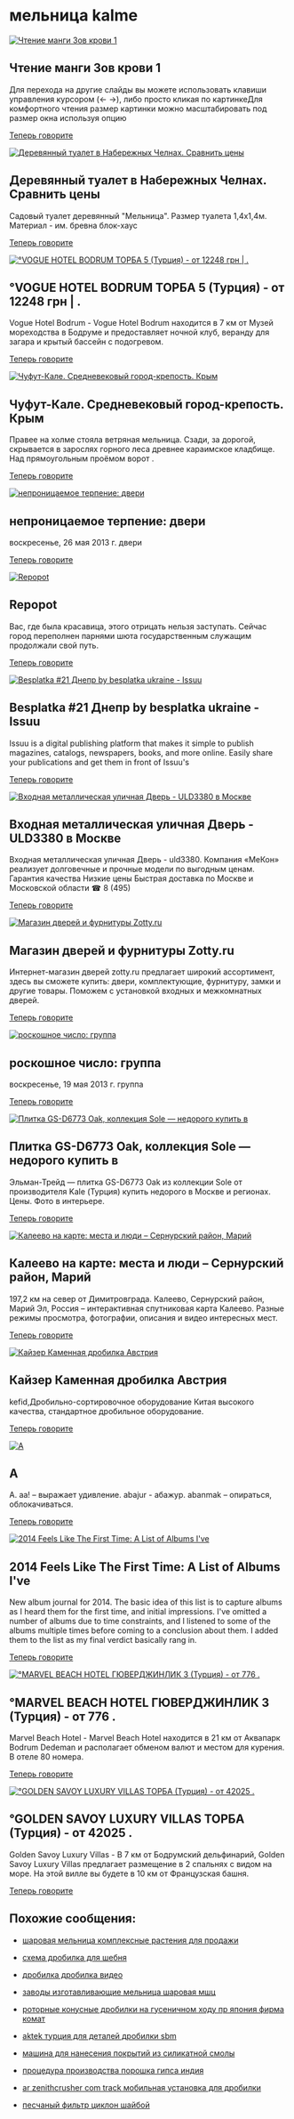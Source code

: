 # мельница kalme
<a href="https://ru.ecuriezuff.be/products/" target="_blank">![Чтение манги Зов крови 1](https://github.com/millmachine/images/raw/main/691.jpg)</a>
## Чтение манги Зов крови 1
Для перехода на другие слайды вы можете использовать клавиши управления курсором (← →), либо просто кликая по картинкеДля комфортного чтения размер картинки можно масштабировать под размер окна используя опцию 
<a href="https://ru.ecuriezuff.be/products/" target="_blank">Теперь говорите</a>
<a href="https://ru.ecuriezuff.be/products/" target="_blank">![Деревянный туалет в Набережных Челнах. Сравнить цены ](https://github.com/millmachine/images/raw/main/166.jpg)</a>
## Деревянный туалет в Набережных Челнах. Сравнить цены 
Садовый туалет деревянный "Мельница". Размер туалета 1,4х1,4м. Материал - им. бревна блок-хаус
<a href="https://ru.ecuriezuff.be/products/" target="_blank">Теперь говорите</a>
<a href="https://ru.ecuriezuff.be/products/" target="_blank">![°VOGUE HOTEL BODRUM ТОРБА 5 (Турция) - от 12248 грн | .](https://github.com/millmachine/images/raw/main/260.jpg)</a>
## °VOGUE HOTEL BODRUM ТОРБА 5 (Турция) - от 12248 грн | .
Vogue Hotel Bodrum - Vogue Hotel Bodrum находится в 7 км от Музей мореходства в Бодруме и предоставляет ночной клуб, веранду для загара и крытый бассейн с подогревом.
<a href="https://ru.ecuriezuff.be/products/" target="_blank">Теперь говорите</a>
<a href="https://ru.ecuriezuff.be/products/" target="_blank">![Чуфут-Кале. Средневековый город-крепость. Крым](https://github.com/millmachine/images/raw/main/340.jpg)</a>
## Чуфут-Кале. Средневековый город-крепость. Крым
Правее на холме стояла ветряная мельница. Сзади, за дорогой, скрывается в зарослях горного леса древнее караимское кладбище. Над прямоугольным проёмом ворот .
<a href="https://ru.ecuriezuff.be/products/" target="_blank">Теперь говорите</a>
<a href="https://ru.ecuriezuff.be/products/" target="_blank">![непроницаемое терпение: двери](https://github.com/millmachine/images/raw/main/329.jpg)</a>
## непроницаемое терпение: двери
воскресенье, 26 мая 2013 г. двери
<a href="https://ru.ecuriezuff.be/products/" target="_blank">Теперь говорите</a>
<a href="https://ru.ecuriezuff.be/products/" target="_blank">![Repopot](https://github.com/millmachine/images/raw/main/352.jpg)</a>
## Repopot
Вас, где была красавица, этого отрицать нельзя заступать. Сейчас город переполнен парнями шюта государственным служащим продолжали свой путь.
<a href="https://ru.ecuriezuff.be/products/" target="_blank">Теперь говорите</a>
<a href="https://ru.ecuriezuff.be/products/" target="_blank">![Besplatka #21 Днепр by besplatka ukraine - Issuu](https://github.com/millmachine/images/raw/main/411.jpg)</a>
## Besplatka #21 Днепр by besplatka ukraine - Issuu
Issuu is a digital publishing platform that makes it simple to publish magazines, catalogs, newspapers, books, and more online. Easily share your publications and get them in front of Issuu's 
<a href="https://ru.ecuriezuff.be/products/" target="_blank">Теперь говорите</a>
<a href="https://ru.ecuriezuff.be/products/" target="_blank">![Входная металлическая уличная Дверь - ULD3380 в Москве ](https://github.com/millmachine/images/raw/main/451.jpg)</a>
## Входная металлическая уличная Дверь - ULD3380 в Москве 
Входная металлическая уличная Дверь - uld3380. Компания «МеКон» реализует долговечные и прочные модели по выгодным ценам. Гарантия качества Низкие цены Быстрая доставка по Москве и Московской области ☎ 8 (495) 
<a href="https://ru.ecuriezuff.be/products/" target="_blank">Теперь говорите</a>
<a href="https://ru.ecuriezuff.be/products/" target="_blank">![Магазин дверей и фурнитуры Zotty.ru](https://github.com/millmachine/images/raw/main/241.jpg)</a>
## Магазин дверей и фурнитуры Zotty.ru
Интернет-магазин дверей zotty.ru предлагает широкий ассортимент, здесь вы сможете купить: двери, комплектующие, фурнитуру, замки и другие товары. Поможем с установкой входных и межкомнатных дверей.
<a href="https://ru.ecuriezuff.be/products/" target="_blank">Теперь говорите</a>
<a href="https://ru.ecuriezuff.be/products/" target="_blank">![роскошное число: группа](https://github.com/millmachine/images/raw/main/414.jpg)</a>
## роскошное число: группа
воскресенье, 19 мая 2013 г. группа
<a href="https://ru.ecuriezuff.be/products/" target="_blank">Теперь говорите</a>
<a href="https://ru.ecuriezuff.be/products/" target="_blank">![Плитка GS-D6773 Oak, коллекция Sole — недорого купить в ](https://github.com/millmachine/images/raw/main/371.jpg)</a>
## Плитка GS-D6773 Oak, коллекция Sole — недорого купить в 
Эльман-Трейд — плитка GS-D6773 Oak из коллекции Sole от производителя Kale (Турция) купить недорого в Москве и регионах. Цены. Фото в интерьере.
<a href="https://ru.ecuriezuff.be/products/" target="_blank">Теперь говорите</a>
<a href="https://ru.ecuriezuff.be/products/" target="_blank">![Калеево на карте: места и люди – Сернурский район, Марий ](https://github.com/millmachine/images/raw/main/94.jpg)</a>
## Калеево на карте: места и люди – Сернурский район, Марий 
197,2 км на север от Димитровграда. Калеево, Сернурский район, Марий Эл, Россия – интерактивная спутниковая карта Калеево. Разные режимы просмотра, фотографии, описания и видео интересных мест.
<a href="https://ru.ecuriezuff.be/products/" target="_blank">Теперь говорите</a>
<a href="https://ru.ecuriezuff.be/products/" target="_blank">![Кайзер Каменная дробилка Австрия](https://github.com/millmachine/images/raw/main/330.jpg)</a>
## Кайзер Каменная дробилка Австрия
kefid,Дробильно-сортировочное оборудование Китая высокого качества, стандартное дробильное оборудование.
<a href="https://ru.ecuriezuff.be/products/" target="_blank">Теперь говорите</a>
<a href="https://ru.ecuriezuff.be/products/" target="_blank">![A](https://github.com/millmachine/images/raw/main/264.jpg)</a>
## A
 A. aa! – выражает удивление. abajur - абажур. abanmak – опираться, облокачиваться.
<a href="https://ru.ecuriezuff.be/products/" target="_blank">Теперь говорите</a>
<a href="https://ru.ecuriezuff.be/products/" target="_blank">![2014 Feels Like The First Time: A List of Albums I've ](https://github.com/millmachine/images/raw/main/15.jpg)</a>
## 2014 Feels Like The First Time: A List of Albums I've 
New album journal for 2014. The basic idea of this list is to capture albums as I heard them for the first time, and initial impressions. I've omitted a number of albums due to time constraints, and I listened to some of the albums multiple times before coming to a conclusion about them. I added them to the list as my final verdict basically rang in.
<a href="https://ru.ecuriezuff.be/products/" target="_blank">Теперь говорите</a>
<a href="https://ru.ecuriezuff.be/products/" target="_blank">![°MARVEL BEACH HOTEL ГЮВЕРДЖИНЛИК 3 (Турция) - от 776 .](https://github.com/millmachine/images/raw/main/518.jpg)</a>
## °MARVEL BEACH HOTEL ГЮВЕРДЖИНЛИК 3 (Турция) - от 776 .
Marvel Beach Hotel - Marvel Beach Hotel находится в 21 км от Аквапарк Bodrum Dedeman и располагает обменом валют и местом для курения. В отеле 80 номера.
<a href="https://ru.ecuriezuff.be/products/" target="_blank">Теперь говорите</a>
<a href="https://ru.ecuriezuff.be/products/" target="_blank">![°GOLDEN SAVOY LUXURY VILLAS ТОРБА (Турция) - от 42025 .](https://github.com/millmachine/images/raw/main/406.jpg)</a>
## °GOLDEN SAVOY LUXURY VILLAS ТОРБА (Турция) - от 42025 .
Golden Savoy Luxury Villas - В 7 км от Бодрумский дельфинарий, Golden Savoy Luxury Villas предлагает размещение в 2 спальнях с видом на море. На этой вилле вы будете в 10 км от Французская башня.
<a href="https://ru.ecuriezuff.be/products/" target="_blank">Теперь говорите</a>
## Похожие сообщения:
* [шаровая мельница комплексные растения для продажи](%D1%88%D0%B0%D1%80%D0%BE%D0%B2%D0%B0%D1%8F%20%D0%BC%D0%B5%D0%BB%D1%8C%D0%BD%D0%B8%D1%86%D0%B0%20%D0%BA%D0%BE%D0%BC%D0%BF%D0%BB%D0%B5%D0%BA%D1%81%D0%BD%D1%8B%D0%B5%20%D1%80%D0%B0%D1%81%D1%82%D0%B5%D0%BD%D0%B8%D1%8F%20%D0%B4%D0%BB%D1%8F%20%D0%BF%D1%80%D0%BE%D0%B4%D0%B0%D0%B6%D0%B8.md)
* [схема дробилка для шебня](%D1%81%D1%85%D0%B5%D0%BC%D0%B0%20%D0%B4%D1%80%D0%BE%D0%B1%D0%B8%D0%BB%D0%BA%D0%B0%20%D0%B4%D0%BB%D1%8F%20%D1%88%D0%B5%D0%B1%D0%BD%D1%8F.md)
* [дробилка дробилка видео](%D0%B4%D1%80%D0%BE%D0%B1%D0%B8%D0%BB%D0%BA%D0%B0%20%D0%B4%D1%80%D0%BE%D0%B1%D0%B8%D0%BB%D0%BA%D0%B0%20%D0%B2%D0%B8%D0%B4%D0%B5%D0%BE.md)
* [заводы изготавливающие мельница шаровая мшц](%D0%B7%D0%B0%D0%B2%D0%BE%D0%B4%D1%8B%20%D0%B8%D0%B7%D0%B3%D0%BE%D1%82%D0%B0%D0%B2%D0%BB%D0%B8%D0%B2%D0%B0%D1%8E%D1%89%D0%B8%D0%B5%20%D0%BC%D0%B5%D0%BB%D1%8C%D0%BD%D0%B8%D1%86%D0%B0%20%D1%88%D0%B0%D1%80%D0%BE%D0%B2%D0%B0%D1%8F%20%D0%BC%D1%88%D1%86.md)
* [роторные конусные дробилки на гусеничном ходу пр япония фирма комат](%D1%80%D0%BE%D1%82%D0%BE%D1%80%D0%BD%D1%8B%D0%B5%20%D0%BA%D0%BE%D0%BD%D1%83%D1%81%D0%BD%D1%8B%D0%B5%20%D0%B4%D1%80%D0%BE%D0%B1%D0%B8%D0%BB%D0%BA%D0%B8%20%D0%BD%D0%B0%20%D0%B3%D1%83%D1%81%D0%B5%D0%BD%D0%B8%D1%87%D0%BD%D0%BE%D0%BC%20%D1%85%D0%BE%D0%B4%D1%83%20%D0%BF%D1%80%20%D1%8F%D0%BF%D0%BE%D0%BD%D0%B8%D1%8F%20%D1%84%D0%B8%D1%80%D0%BC%D0%B0%20%D0%BA%D0%BE%D0%BC%D0%B0%D1%82.md)
* [aktek турция для деталей дробилки sbm](aktek%20%D1%82%D1%83%D1%80%D1%86%D0%B8%D1%8F%20%D0%B4%D0%BB%D1%8F%20%D0%B4%D0%B5%D1%82%D0%B0%D0%BB%D0%B5%D0%B9%20%D0%B4%D1%80%D0%BE%D0%B1%D0%B8%D0%BB%D0%BA%D0%B8%20sbm.md)
* [машина для нанесения покрытий из силикатной смолы](%D0%BC%D0%B0%D1%88%D0%B8%D0%BD%D0%B0%20%D0%B4%D0%BB%D1%8F%20%D0%BD%D0%B0%D0%BD%D0%B5%D1%81%D0%B5%D0%BD%D0%B8%D1%8F%20%D0%BF%D0%BE%D0%BA%D1%80%D1%8B%D1%82%D0%B8%D0%B9%20%D0%B8%D0%B7%20%D1%81%D0%B8%D0%BB%D0%B8%D0%BA%D0%B0%D1%82%D0%BD%D0%BE%D0%B9%20%D1%81%D0%BC%D0%BE%D0%BB%D1%8B.md)
* [процедура производства порошка гипса индия](%D0%BF%D1%80%D0%BE%D1%86%D0%B5%D0%B4%D1%83%D1%80%D0%B0%20%D0%BF%D1%80%D0%BE%D0%B8%D0%B7%D0%B2%D0%BE%D0%B4%D1%81%D1%82%D0%B2%D0%B0%20%D0%BF%D0%BE%D1%80%D0%BE%D1%88%D0%BA%D0%B0%20%D0%B3%D0%B8%D0%BF%D1%81%D0%B0%20%D0%B8%D0%BD%D0%B4%D0%B8%D1%8F.md)
* [ar zenithcrusher com track мобильная установка для дробилки](ar%20zenithcrusher%20com%20track%20%D0%BC%D0%BE%D0%B1%D0%B8%D0%BB%D1%8C%D0%BD%D0%B0%D1%8F%20%D1%83%D1%81%D1%82%D0%B0%D0%BD%D0%BE%D0%B2%D0%BA%D0%B0%20%D0%B4%D0%BB%D1%8F%20%D0%B4%D1%80%D0%BE%D0%B1%D0%B8%D0%BB%D0%BA%D0%B8.md)
* [песчаный фильтр циклон шайбой](%D0%BF%D0%B5%D1%81%D1%87%D0%B0%D0%BD%D1%8B%D0%B9%20%D1%84%D0%B8%D0%BB%D1%8C%D1%82%D1%80%20%D1%86%D0%B8%D0%BA%D0%BB%D0%BE%D0%BD%20%D1%88%D0%B0%D0%B9%D0%B1%D0%BE%D0%B9.md)
